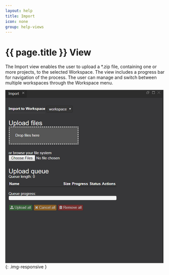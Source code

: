 ```yaml
---
layout: help
title: Import
icon: none
group: help-views
---
```


{{ page.title }} View
===

The Import view enables the user to upload a *.zip file, containing one or more projects, to the selected Workspace. The view includes a progress bar for navigation of the process.
The user can manage and switch between multiple workspaces through the Workspace menu.

![Import view](images/ide_view_import.png){: .img-responsive }


